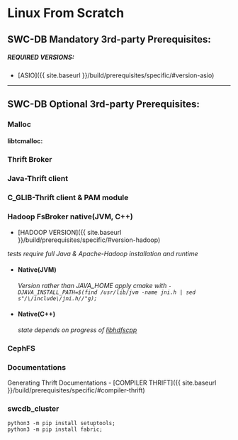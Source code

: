 
# Linux From Scratch

## SWC-DB Mandatory 3rd-party Prerequisites: 

##### REQUIRED VERSIONS:
  * [ASIO]({{ site.baseurl }}/build/prerequisites/specific/#version-asio) 


***


## SWC-DB Optional 3rd-party Prerequisites:

### Malloc

#### libtcmalloc:


### Thrift Broker


### Java-Thrift client

### C_GLIB-Thrift client & PAM module


### Hadoop FsBroker native(JVM, C++)

* [HADOOP VERSION]({{ site.baseurl }}/build/prerequisites/specific/#version-hadoop) 

_tests require full Java & Apache-Hadoop installation and runtime_

   * #### Native(JVM)
     _Version rather than JAVA_HOME apply cmake with `-DJAVA_INSTALL_PATH=$(find /usr/lib/jvm -name jni.h | sed s"/\/include\/jni.h//"g);`_

   * #### Native(C++)
     _state depends on progress of [libhdfscpp](https://github.com/apache/hadoop/tree/trunk/hadoop-hdfs-project/hadoop-hdfs-native-client/src/main/native/libhdfspp)_



### CephFS


### Documentations
Generating Thrift Documentations - [COMPILER THRIFT]({{ site.baseurl }}/build/prerequisites/specific/#compiler-thrift)



### swcdb_cluster
```
python3 -m pip install setuptools;
python3 -m pip install fabric;
```

